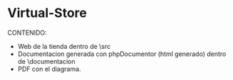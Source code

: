 # Virtual-Store

  CONTENIDO:
- Web de la tienda dentro de \src
- Documentacion generada con phpDocumentor (html generado) dentro de \documentacion
- PDF con el diagrama.
